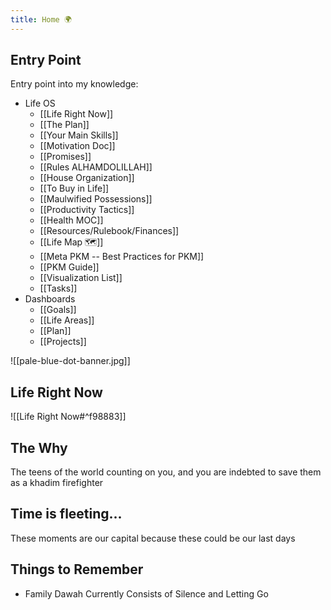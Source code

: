 ```yaml
---
title: Home 🌍
---
```

## Entry Point
Entry point into my knowledge:
- Life OS
	- [[Life Right Now]]
	- [[The Plan]]
	- [[Your Main Skills]]
	- [[Motivation Doc]]
	- [[Promises]]
	- [[Rules ALHAMDOLILLAH]]
	- [[House Organization]]
	- [[To Buy in Life]]
	- [[Maulwified Possessions]]
	- [[Productivity Tactics]]
	- [[Health MOC]] 
	- [[Resources/Rulebook/Finances]]
	- [[Life Map 🗺]] 
	- [[Meta PKM -- Best Practices for PKM]] 
	- [[PKM Guide]]
	- [[Visualization List]]
	- [[Tasks]]
- Dashboards
	- [[Goals]]
	- [[Life Areas]]
	- [[Plan]]
	- [[Projects]]

![[pale-blue-dot-banner.jpg]]
## Life Right Now
![[Life Right Now#^f98883]]
## The Why
The teens of the world counting on you, and you are indebted to save them as a khadim firefighter
## Time is fleeting...
These moments are our capital because these could be our last days
## Things to Remember
- Family Dawah Currently Consists of Silence and Letting Go
